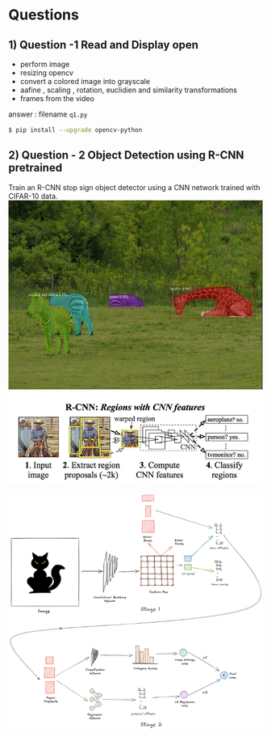 # Questions
## 1) Question -1 Read and Display open 
- perform image 
- resizing opencv
- convert a colored image into grayscale
- aafine , scaling , rotation, euclidien and similarity transformations
- frames from the video

answer : filename `q1.py`

```bash
$ pip install --upgrade opencv-python
```

## 2) Question - 2 Object Detection using R-CNN pretrained
Train an R-CNN stop sign object detector using a CNN network trained with CIFAR-10 data.
![Alt text](image-1.png)
![Alt text](image.png)

![Alt text](image-2.png)